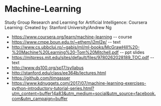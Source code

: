 # Machine-Learning
Study Group Research and Learning  for Artificial Intelligence: 
Coursera Learning: 
Created by:  Stanford University/Andrew Ng
* https://www.coursera.org/learn/machine-learning -- course 
* https://www.cmpe.boun.edu.tr/~ethem/i2ml2e/ -- text
* http://www.cs.ubbcluj.ro/~gabis/ml/ml-books/McGrawHill%20-%20Machine%20Learning%20-Tom%20Mitchell.pdf -- ppt slides
* https://mitpress.mit.edu/sites/default/files/9780262028189_TOC.pdf -- text
* http://www.ds100.org/sp17/syllabus
* http://stanford.edu/class/ee364b/lectures.html
* https://github.com/timgasser
* https://www.kdnuggets.com/2017/07/machine-learning-exercises-python-introductory-tutorial-series.html?utm_content=buffer14a83&utm_medium=social&utm_source=facebook.com&utm_campaign=buffer
